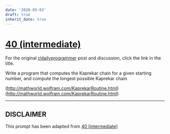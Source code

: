 ```yaml
---
date: '2020-05-03'
draft: true
inherit_date: true
---
```


# [40 (intermediate)](https://www.reddit.com/r/dailyprogrammer/comments/schqq/4162012_challenge_40_intermediate/)

For the original [r/dailyprogrammer](https://www.reddit.com/r/dailyprogrammer/) post and discussion, click the link in the title.

Write a program that computes the Kaprekar chain for a given starting number, and compute the longest possible Kaprekar chain

(http://mathworld.wolfram.com/KaprekarRoutine.html)
(http://mathworld.wolfram.com/KaprekarRoutine.html)

----
## **DISCLAIMER**
This prompt has been adapted from [40 [intermediate]](https://www.reddit.com/r/dailyprogrammer/comments/schqq/4162012_challenge_40_intermediate/
)

